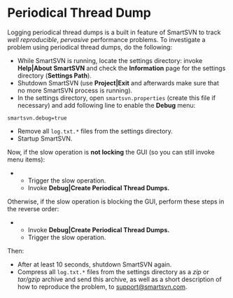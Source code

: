 # Periodical Thread Dump

Logging periodical thread dumps is a built in feature of SmartSVN to
track *well reproducible*, *pervasive* performance problems. To
investigate a problem using periodical thread dumps, do the following:

-   While SmartSVN is running, locate the settings directory: invoke
    **Help\|About SmartSVN** and check the **Information** page for the
    settings directory (**Settings Path**).
-   Shutdown SmartSVN (use **Project\|Exit** and afterwards make sure
    that no more SmartSVN process is running).
-   In the settings directory, open `smartsvn.properties` (create this
    file if necessary) and add following line to enable the **Debug**
    menu:



``` properties
smartsvn.debug=true
```



-   Remove all `log.txt.*` files from the settings directory.
-   Startup SmartSVN.

Now, if the slow operation is **not locking** the GUI (so you can still
invoke menu items):

-   -   Trigger the slow operation.
    -   Invoke **Debug\|Create Periodical Thread Dumps.**

Otherwise, if the slow operation is blocking the GUI, perform these
steps in the reverse order:

-   -   Invoke **Debug\|Create Periodical Thread Dumps.**
    -   Trigger the slow operation.

Then:

-   After at least 10 seconds, shutdown SmartSVN again.
-   Compress all `log.txt.*` files from the settings directory as a
    *zip* or *tar/gzip* archive and send this archive, as well as a
    short description of how to reproduce the problem, to
    <support@smartsvn.com>.
